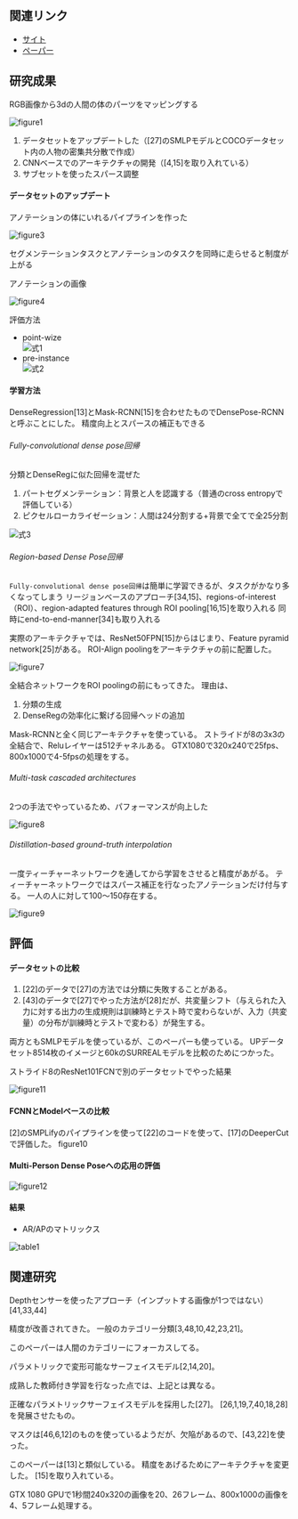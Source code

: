 ## 関連リンク
* [サイト](http://densepose.org/)  
* [ペーパー](https://arxiv.org/pdf/1802.00434.pdf)

## 研究成果
RGB画像から3dの人間の体のパーツをマッピングする

![figure1](./images/figure1.png)

1. データセットをアップデートした（[27]のSMLPモデルとCOCOデータセット内の人物の密集共分散で作成）
1. CNNベースでのアーキテクチャの開発（[4,15]を取り入れている）
1. サブセットを使ったスパース調整

#### データセットのアップデート
アノテーションの体にいれるパイプラインを作った

![figure3](./images/figure3.png)

セグメンテーションタスクとアノテーションのタスクを同時に走らせると制度が上がる

アノテーションの画像

![figure4](./images/figure4.png)

評価方法
* point-wize  
![式1](./images/式1.png)
* pre-instance  
![式2](./images/式2.png)

#### 学習方法
DenseRegression[13]とMask-RCNN[15]を合わせたものでDensePose-RCNNと呼ぶことにした。
精度向上とスパースの補正もできる

###### Fully-convolutional dense pose回帰
分類とDenseRegに似た回帰を混ぜた

1. パートセグメンテーション：背景と人を認識する（普通のcross entropyで評価している）
1. ピクセルローカライゼーション：人間は24分割する+背景で全てで全25分割

![式3](./images/式3.png)

###### Region-based Dense Pose回帰

`Fully-convolutional dense pose回帰`は簡単に学習できるが、タスクがかなり多くなってしまう
リージョンベースのアプローチ[34,15]、regions-of-interest（ROI）、region-adapted features through ROI pooling[16,15]を取り入れる
同時にend-to-end-manner[34]も取り入れる

実際のアーキテクチャでは、ResNet50FPN[15]からはじまり、Feature pyramid network[25]がある。
ROI-Align poolingをアーキテクチャの前に配置した。

![figure7](./images/figure7.png)

全結合ネットワークをROI poolingの前にもってきた。
理由は、
1. 分類の生成
1. DenseRegの効率化に繋げる回帰ヘッドの追加

Mask-RCNNと全く同じアーキテクチャを使っている。
ストライドが8の3x3の全結合で、Reluレイヤーは512チャネルある。
GTX1080で320x240で25fps、800x1000で4-5fpsの処理をする。

###### Multi-task cascaded architectures

2つの手法でやっているため、パフォーマンスが向上した

![figure8](./images/figure8.png)

###### Distillation-based ground-truth interpolation

一度ティーチャーネットワークを通してから学習をさせると精度があがる。
ティーチャーネットワークではスパース補正を行なったアノテーションだけ付与する。
一人の人に対して100〜150存在する。

![figure9](./images/figure9.png)

## 評価

#### データセットの比較

1. [22]のデータで[27]の方法では分類に失敗することがある。
1. [43]のデータで[27]でやった方法が[28]だが、共変量シフト（与えられた入力に対する出力の生成規則は訓練時とテスト時で変わらないが、入力（共変量）の分布が訓練時とテストで変わる）が発生する。

両方ともSMLPモデルを使っているが、このペーパーも使っている。
UPデータセット8514枚のイメージと60kのSURREALモデルを比較のためにつかった。

ストライド8のResNet101FCNで別のデータセットでやった結果

![figure11](./images/figure11.png)


#### FCNNとModelベースの比較

[2]のSMPLifyのパイプラインを使って[22]のコードを使って、[17]のDeeperCutで評価した。
figure10

#### Multi-Person Dense Poseへの応用の評価

![figure12](./images/figure12.png)

#### 結果
* AR/APのマトリックス

![table1](./images/table1.png)

## 関連研究

Depthセンサーを使ったアプローチ（インプットする画像が1つではない）[41,33,44]

精度が改善されてきた。
一般のカテゴリー分類[3,48,10,42,23,21]。

このペーパーは人間のカテゴリーにフォーカスしてる。

パラメトリックで変形可能なサーフェイスモデル[2,14,20]。

成熟した教師付き学習を行なった点では、上記とは異なる。

正確なパラメトリックサーフェイスモデルを採用した[27]。
[26,1,19,7,40,18,28]を発展させたもの。

マスクは[46,6,12]のものを使っているようだが、欠陥があるので、[43,22]を使った。

このペーパーは[13]と類似している。
精度をあげるためにアーキテクチャを変更した。
[15]を取り入れている。

GTX 1080 GPUで1秒間240x320の画像を20、26フレーム、800x1000の画像を4、5フレーム処理する。
